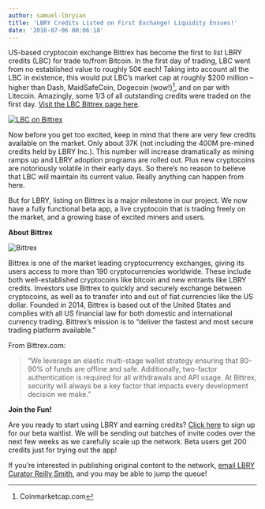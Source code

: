 ```yaml
---
author: samuel-lbryian
title: 'LBRY Credits Listed on First Exchange! Liquidity Ensues!'
date: '2016-07-06 00:06:18'
---
```

US-based cryptocoin exchange Bittrex has become the first to list LBRY credits (LBC) for trade to/from Bitcoin. In the first day of trading, LBC went from no established value to roughly 50¢ each! Taking into account all the LBC in existence, this would put LBC’s market cap at roughly $200 million – higher than Dash, MaidSafeCoin, Dogecoin (wow!)[^1], and on par with Litecoin. Amazingly, some 1/3 of all outstanding credits were traded on the first day. [Visit the LBC Bittrex page here](https://www.bittrex.com/Market/Index?MarketName=BTC-LBC).

[![LBC on Bittrex](/img/lbryonbittrex.png)](https://bittrex.com/Market/Index?MarketName=BTC-LBC)

Now before you get too excited, keep in mind that there are very few credits available on the market. Only about 37K (not including the 400M pre-mined credits held by LBRY Inc.). This number will increase dramatically as mining ramps up and LBRY adoption programs are rolled out. Plus new cryptocoins are notoriously volatile in their early days. So there’s no reason to believe that LBC will maintain its current value. Really anything can happen from here. 

But for LBRY, listing on Bittrex is a major milestone in our project. We now have a fully functional beta app, a live cryptocoin that is trading freely on the market, and a growing base of excited miners and users.

**About Bittrex**

![Bittrex](/img/bittrexlogo.png)

Bittrex is one of the market leading cryptocurrency exchanges, giving its users access to more than 190 cryptocurrencies worldwide. These include both well-established cryptocoins like bitcoin and new entrants like LBRY credits. Investors use Bittrex to quickly and securely exchange between cryptocoins, as well as to transfer into and out of fiat currencies like the US dollar. Founded in 2014, Bittrex is based out of the United States and complies with all US financial law for both domestic and international currency trading. Bittrex’s mission is to “deliver the fastest and most secure trading platform available.”

From Bittrex.com:

> “We leverage an elastic multi-stage wallet strategy ensuring that 80-90% of funds are offline and safe. Additionally, two-factor authentication is required for all withdrawals and API usage. At Bittrex, security will always be a key factor that impacts every development decision we make.”

**Join the Fun!**

Are you ready to start using LBRY and earning credits? [Click here](https://lbry.io/get) to sign up for our beta waitlist. We will be sending out batches of invite codes over the next few weeks as we carefully scale up the network. Beta users get 200 credits just for trying out the app!

If you’re interested in publishing original content to the network, [email LBRY Curator Reilly Smith](mailto:reilly@lbry.io), and you may be able to jump the queue!

[^1]: Coinmarketcap.com
